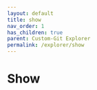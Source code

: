```yaml
---
layout: default
title: show
nav_order: 1
has_children: true
parent: Custom-Git Explorer
permalink: /explorer/show
---
```


# Show